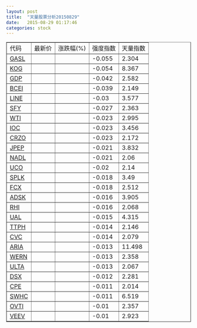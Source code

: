 ```yaml
---
layout: post
title:  "天量股票分析20150829"
date:   2015-08-29 01:17:46
categories: stock
---
```

<script type="text/javascript">
var stockList = []
stockList.push('gb_gasl');
stockList.push('gb_kog');
stockList.push('gb_gdp');
stockList.push('gb_bcei');
stockList.push('gb_line');
stockList.push('gb_sfy');
stockList.push('gb_wti');
stockList.push('gb_ioc');
stockList.push('gb_crzo');
stockList.push('gb_jpep');
stockList.push('gb_nadl');
stockList.push('gb_uco');
stockList.push('gb_splk');
stockList.push('gb_fcx');
stockList.push('gb_adsk');
stockList.push('gb_rhi');
stockList.push('gb_ual');
stockList.push('gb_ttph');
stockList.push('gb_cvc');
stockList.push('gb_aria');
stockList.push('gb_wern');
stockList.push('gb_ulta');
stockList.push('gb_dsx');
stockList.push('gb_cpe');
stockList.push('gb_swhc');
stockList.push('gb_ovti');
stockList.push('gb_veev');
</script>

<table border="1">
 <tr>
  <td>代码</td>
  <td>最新价</td>
  <td>涨跌幅(%)</td>
 <td>强度指数</td>
 <td>天量指数</td>
</tr>
  <tr id="gasl"><td><a href="http://stock.finance.sina.com.cn/usstock/quotes/GASL.html" target="_blank">GASL</a></td><td></td><td></td><td>-0.055</td><td>2.304</td></tr>
  <tr id="kog"><td><a href="http://stock.finance.sina.com.cn/usstock/quotes/KOG.html" target="_blank">KOG</a></td><td></td><td></td><td>-0.054</td><td>8.367</td></tr>
  <tr id="gdp"><td><a href="http://stock.finance.sina.com.cn/usstock/quotes/GDP.html" target="_blank">GDP</a></td><td></td><td></td><td>-0.042</td><td>2.582</td></tr>
  <tr id="bcei"><td><a href="http://stock.finance.sina.com.cn/usstock/quotes/BCEI.html" target="_blank">BCEI</a></td><td></td><td></td><td>-0.039</td><td>2.149</td></tr>
  <tr id="line"><td><a href="http://stock.finance.sina.com.cn/usstock/quotes/LINE.html" target="_blank">LINE</a></td><td></td><td></td><td>-0.03</td><td>3.577</td></tr>
  <tr id="sfy"><td><a href="http://stock.finance.sina.com.cn/usstock/quotes/SFY.html" target="_blank">SFY</a></td><td></td><td></td><td>-0.027</td><td>2.363</td></tr>
  <tr id="wti"><td><a href="http://stock.finance.sina.com.cn/usstock/quotes/WTI.html" target="_blank">WTI</a></td><td></td><td></td><td>-0.023</td><td>2.995</td></tr>
  <tr id="ioc"><td><a href="http://stock.finance.sina.com.cn/usstock/quotes/IOC.html" target="_blank">IOC</a></td><td></td><td></td><td>-0.023</td><td>3.456</td></tr>
  <tr id="crzo"><td><a href="http://stock.finance.sina.com.cn/usstock/quotes/CRZO.html" target="_blank">CRZO</a></td><td></td><td></td><td>-0.023</td><td>2.172</td></tr>
  <tr id="jpep"><td><a href="http://stock.finance.sina.com.cn/usstock/quotes/JPEP.html" target="_blank">JPEP</a></td><td></td><td></td><td>-0.021</td><td>3.832</td></tr>
  <tr id="nadl"><td><a href="http://stock.finance.sina.com.cn/usstock/quotes/NADL.html" target="_blank">NADL</a></td><td></td><td></td><td>-0.021</td><td>2.06</td></tr>
  <tr id="uco"><td><a href="http://stock.finance.sina.com.cn/usstock/quotes/UCO.html" target="_blank">UCO</a></td><td></td><td></td><td>-0.02</td><td>2.14</td></tr>
  <tr id="splk"><td><a href="http://stock.finance.sina.com.cn/usstock/quotes/SPLK.html" target="_blank">SPLK</a></td><td></td><td></td><td>-0.018</td><td>3.49</td></tr>
  <tr id="fcx"><td><a href="http://stock.finance.sina.com.cn/usstock/quotes/FCX.html" target="_blank">FCX</a></td><td></td><td></td><td>-0.018</td><td>2.512</td></tr>
  <tr id="adsk"><td><a href="http://stock.finance.sina.com.cn/usstock/quotes/ADSK.html" target="_blank">ADSK</a></td><td></td><td></td><td>-0.016</td><td>3.905</td></tr>
  <tr id="rhi"><td><a href="http://stock.finance.sina.com.cn/usstock/quotes/RHI.html" target="_blank">RHI</a></td><td></td><td></td><td>-0.016</td><td>2.068</td></tr>
  <tr id="ual"><td><a href="http://stock.finance.sina.com.cn/usstock/quotes/UAL.html" target="_blank">UAL</a></td><td></td><td></td><td>-0.015</td><td>4.315</td></tr>
  <tr id="ttph"><td><a href="http://stock.finance.sina.com.cn/usstock/quotes/TTPH.html" target="_blank">TTPH</a></td><td></td><td></td><td>-0.014</td><td>2.146</td></tr>
  <tr id="cvc"><td><a href="http://stock.finance.sina.com.cn/usstock/quotes/CVC.html" target="_blank">CVC</a></td><td></td><td></td><td>-0.014</td><td>2.079</td></tr>
  <tr id="aria"><td><a href="http://stock.finance.sina.com.cn/usstock/quotes/ARIA.html" target="_blank">ARIA</a></td><td></td><td></td><td>-0.013</td><td>11.498</td></tr>
  <tr id="wern"><td><a href="http://stock.finance.sina.com.cn/usstock/quotes/WERN.html" target="_blank">WERN</a></td><td></td><td></td><td>-0.013</td><td>2.358</td></tr>
  <tr id="ulta"><td><a href="http://stock.finance.sina.com.cn/usstock/quotes/ULTA.html" target="_blank">ULTA</a></td><td></td><td></td><td>-0.013</td><td>2.067</td></tr>
  <tr id="dsx"><td><a href="http://stock.finance.sina.com.cn/usstock/quotes/DSX.html" target="_blank">DSX</a></td><td></td><td></td><td>-0.012</td><td>2.281</td></tr>
  <tr id="cpe"><td><a href="http://stock.finance.sina.com.cn/usstock/quotes/CPE.html" target="_blank">CPE</a></td><td></td><td></td><td>-0.011</td><td>2.014</td></tr>
  <tr id="swhc"><td><a href="http://stock.finance.sina.com.cn/usstock/quotes/SWHC.html" target="_blank">SWHC</a></td><td></td><td></td><td>-0.011</td><td>6.519</td></tr>
  <tr id="ovti"><td><a href="http://stock.finance.sina.com.cn/usstock/quotes/OVTI.html" target="_blank">OVTI</a></td><td></td><td></td><td>-0.01</td><td>2.357</td></tr>
  <tr id="veev"><td><a href="http://stock.finance.sina.com.cn/usstock/quotes/VEEV.html" target="_blank">VEEV</a></td><td></td><td></td><td>-0.01</td><td>2.923</td></tr>
</table>

